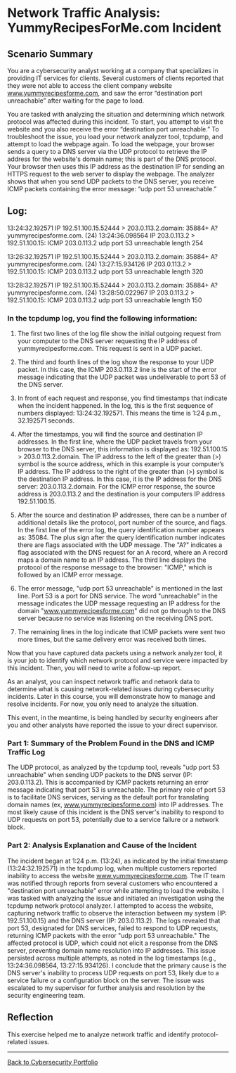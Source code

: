 # Network Traffic Analysis: YummyRecipesForMe.com Incident

## Scenario Summary
You are a cybersecurity analyst working at a company that specializes in providing IT services for clients. 
Several customers of clients reported that they were not able to access the client company website www.yummyrecipesforme.com, and saw the error “destination port unreachable” after waiting for the page to load. 

You are tasked with analyzing the situation and determining which network protocol was affected during this incident. 
To start, you attempt to visit the website and you also receive the error “destination port unreachable.” 
To troubleshoot the issue, you load your network analyzer tool, tcpdump, and attempt to load the webpage again. To load the webpage, your browser sends a query to a DNS server via the UDP protocol to retrieve the IP address for the website's domain name; this is part of the DNS protocol. Your browser then uses this IP address as the destination IP for sending an HTTPS request to the web server to display the webpage. 
The analyzer shows that when you send UDP packets to the DNS server, you receive ICMP packets containing the error message: “udp port 53 unreachable.”

## Log:
13:24:32.192571 IP 192.51.100.15.52444 > 203.0.113.2.domain: 35884+ A? 
yummyrecipesforme.com. (24)
13:24:36.098564 IP 203.0.113.2 > 192.51.100.15: ICMP 203.0.113.2 
udp port 53 unreachable length 254

13:26:32.192571 IP 192.51.100.15.52444 > 203.0.113.2.domain: 35884+ A? 
yummyrecipesforme.com. (24)
13:27:15.934126 IP 203.0.113.2 > 192.51.100.15: ICMP 203.0.113.2 
udp port 53 unreachable length 320

13:28:32.192571 IP 192.51.100.15.52444 > 203.0.113.2.domain: 35884+ A? 
yummyrecipesforme.com. (24)
13:28:50.022967 IP 203.0.113.2 > 192.51.100.15: ICMP 203.0.113.2 
udp port 53 unreachable length 150

### In the tcpdump log, you find the following information:

1. The first two lines of the log file show the initial outgoing request from your computer to the DNS server requesting the IP address of yummyrecipesforme.com. This request is sent in a UDP packet.

2. The third and fourth lines of the log show the response to your UDP packet. In this case, the ICMP 203.0.113.2 line is the start of the error message indicating that the UDP packet was undeliverable to port 53 of the DNS server.

3. In front of each request and response, you find timestamps that indicate when the incident happened. In the log, this is the first sequence of numbers displayed: 13:24:32.192571. This means the time is 1:24 p.m., 32.192571 seconds.

4. After the timestamps, you will find the source and destination IP addresses. In the first line, where the UDP packet travels from your browser to the DNS server, this information is displayed as: 192.51.100.15 > 203.0.113.2.domain. The IP address to the left of the greater than (>) symbol is the source address, which in this example is your computer’s IP address. The IP address to the right of the greater than (>) symbol is the destination IP address. In this case, it is the IP address for the DNS server: 203.0.113.2.domain. For the ICMP error response, the source address is 203.0.113.2 and the destination is your computers IP address 192.51.100.15.

5. After the source and destination IP addresses, there can be a number of additional details like the protocol, port number of the source, and flags. In the first line of the error log, the query identification number appears as: 35084. The plus sign after the query identification number indicates there are flags associated with the UDP message. The "A?" indicates a flag associated with the DNS request for an A record, where an A record maps a domain name to an IP address. The third line displays the protocol of the response message to the browser: "ICMP," which is followed by an ICMP error message.

6. The error message, "udp port 53 unreachable" is mentioned in the last line. Port 53 is a port for DNS service. The word "unreachable" in the message indicates the UDP message requesting an IP address for the domain "www.yummyrecipesforme.com" did not go through to the DNS server because no service was listening on the receiving DNS port.

7. The remaining lines in the log indicate that ICMP packets were sent two more times, but the same delivery error was received both times. 


Now that you have captured data packets using a network analyzer tool, it is your job to identify which network protocol and service were impacted by this incident. Then, you will need to write a follow-up report. 

As an analyst, you can inspect network traffic and network data to determine what is causing network-related issues during cybersecurity incidents. Later in this course, you will demonstrate how to manage and resolve incidents. For now, you only need to analyze the situation. 

This event, in the meantime, is being handled by security engineers after you and other analysts have reported the issue to your direct supervisor. 


### Part 1: Summary of the Problem Found in the DNS and ICMP Traffic Log

The UDP protocol, as analyzed by the tcpdump tool, reveals "udp port 53 unreachable" when sending UDP packets to the DNS server (IP: 203.0.113.2). This is accompanied by ICMP packets returning an error message indicating that port 53 is unreachable. 
The primary role of port 53 is to facilitate DNS services, serving as the default port for translating domain names (ex, www.yummyrecipesforme.com) into IP addresses. 
The most likely cause of this incident is the DNS server's inability to respond to UDP requests on port 53, potentially due to a service failure or a network block.

### Part 2: Analysis Explanation and Cause of the Incident

The incident began at 1:24 p.m. (13:24), as indicated by the initial timestamp (13:24:32.192571) in the tcpdump log, when multiple customers reported inability to access the website www.yummyrecipesforme.com.
The IT team was notified through reports from several customers who encountered a "destination port unreachable" error while attempting to load the website.
I was tasked with analyzing the issue and initiated an investigation using the tcpdump network protocol analyzer. I attempted to access the website, capturing network traffic to observe the interaction between my system (IP: 192.51.100.15) and the DNS server (IP: 203.0.113.2).
The logs revealed that port 53, designated for DNS services, failed to respond to UDP requests, returning ICMP packets with the error "udp port 53 unreachable." 
The affected protocol is UDP, which could not elicit a response from the DNS server, preventing domain name resolution into IP addresses. This issue persisted across multiple attempts, as noted in the log timestamps (e.g., 13:24:36.098564, 13:27:15.934126).
I conclude that the primary cause is the DNS server's inability to process UDP requests on port 53, likely due to a service failure or a configuration block on the server.
The issue was escalated to my supervisor for further analysis and resolution by the security engineering team.

## Reflection
This exercise helped me to analyze network traffic and identify protocol-related issues. 


---
[Back to Cybersecurity Portfolio](README.md)

